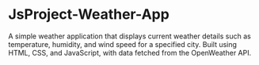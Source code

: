 # JsProject-Weather-App
A simple weather application that displays current weather details such as temperature, humidity, and wind speed for a specified city. Built using HTML, CSS, and JavaScript, with data fetched from the OpenWeather API.
